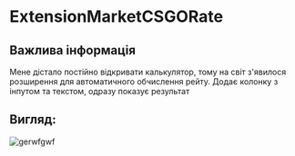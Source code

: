# ExtensionMarketCSGORate

## Важлива інформація
Мене дістало постійно відкривати калькулятор, тому на світ з'явилося розширення для автоматичного обчислення рейту.
Додає колонку з інпутом та текстом, одразу показує результат

## Вигляд:
![gerwfgwf](https://github.com/hewwodarkness/ExtensionMarketCSGORate/assets/66019326/17ef9501-3ab0-4ec8-990a-161ee571fa88)
